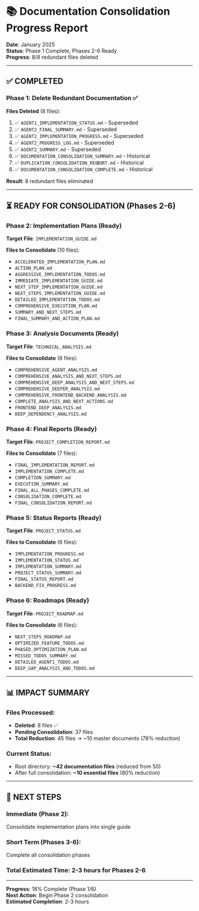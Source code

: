 # 📚 Documentation Consolidation Progress Report

**Date**: January 2025  
**Status**: Phase 1 Complete, Phases 2-6 Ready  
**Progress**: 8/8 redundant files deleted

---

## ✅ **COMPLETED**

### **Phase 1: Delete Redundant Documentation** ✅
**Files Deleted** (8 files):
1. ✅ `AGENT1_IMPLEMENTATION_STATUS.md` - Superseded
2. ✅ `AGENT2_FINAL_SUMMARY.md` - Superseded
3. ✅ `AGENT2_IMPLEMENTATION_PROGRESS.md` - Superseded
4. ✅ `AGENT2_PROGRESS_LOG.md` - Superseded
5. ✅ `AGENT2_SUMMARY.md` - Superseded
6. ✅ `DOCUMENTATION_CONSOLIDATION_SUMMARY.md` - Historical
7. ✅ `DUPLICATION_CONSOLIDATION_RE储ORT.md` - Historical
8. ✅ `DOCUMENTATION_CONSOLIDATION_COMPLETE.md` - Historical

**Result**: 8 redundant files eliminated

---

## ⏳ **READY FOR CONSOLIDATION** (Phases 2-6)

### **Phase 2: Implementation Plans** (Ready)
**Target File**: `IMPLEMENTATION_GUIDE.md`

**Files to Consolidate** (10 files):
- `ACCELERATED_IMPLEMENTATION_PLAN.md`
- `ACTION_PLAN.md`
- `AGGRESSIVE_IMPLEMENTATION_TODOS.md`
- `IMMEDIATE_IMPLEMENTATION_GUIDE.md`
- `NEXT_STEP_IMPLEMENTATION_GUIDE.md`
- `NEXT_STEPS_IMPLEMENTATION_GUIDE.md`
- `DETAILED_IMPLEMENTATION_TODOS.md`
- `COMPREHENSIVE_EXECUTION_PLAN.md`
- `SUMMARY_AND_NEXT_STEPS.md`
- `FINAL_SUMMARY_AND_ACTION_PLAN.md`

### **Phase 3: Analysis Documents** (Ready)
**Target File**: `TECHNICAL_ANALYSIS.md`

**Files to Consolidate** (8 files):
- `COMPREHENSIVE_AGENT_ANALYSIS.md`
- `COMPREHENSIVE_ANALYSIS_AND_NEXT_STEPS.md`
- `COMPREHENSIVE_DEEP_ANALYSIS_AND_NEXT_STEPS.md`
- `COMPREHENSIVE_DEEPER_ANALYSIS.md`
- `COMPREHENSIVE_FRONTEND_BACKEND_ANALYSIS.md`
- `COMPLETE_ANALYSIS_AND_NEXT_ACTIONS.md`
- `FRONTEND_DEEP_ANALYSIS.md`
- `DEEP_DEPENDENCY_ANALYSIS.md`

### **Phase 4: Final Reports** (Ready)
**Target File**: `PROJECT_COMPLETION_REPORT.md`

**Files to Consolidate** (7 files):
- `FINAL_IMPLEMENTATION_REPORT.md`
- `IMPLEMENTATION_COMPLETE.md`
- `COMPLETION_SUMMARY.md`
- `EXECUTION_SUMMARY.md`
- `FINAL_ALL_PHASES_COMPLETE.md`
- `CONSOLIDATION_COMPLETE.md`
- `FINAL_CONSOLIDATION_REPORT.md`

### **Phase 5: Status Reports** (Ready)
**Target File**: `PROJECT_STATUS.md`

**Files to Consolidate** (6 files):
- `IMPLEMENTATION_PROGRESS.md`
- `IMPLEMENTATION_STATUS.md`
- `IMPLEMENTATION_SUMMARY.md`
- `PROJECT_STATUS_SUMMARY.md`
- `FINAL_STATUS_REPORT.md`
- `BACKEND_FIX_PROGRESS.md`

### **Phase 6: Roadmaps** (Ready)
**Target File**: `PROJECT_ROADMAP.md`

**Files to Consolidate** (6 files):
- `NEXT_STEPS_ROADMAP.md`
- `OPTIMIZED_FEATURE_TODOS.md`
- `PHASED_OPTIMIZATION_PLAN.md`
- `MISSED_TODOS_SUMMARY.md`
- `DETAILED_AGENT1_TODOS.md`
- `DEEP_GAP_ANALYSIS_AND_TODOS.md`

---

## 📊 **IMPACT SUMMARY**

### **Files Processed**:
- **Deleted**: 8 files ✅
- **Pending Consolidation**: 37 files
- **Total Reduction**: 45 files → ~10 master documents (78% reduction)

### **Current Status**:
- Root directory: **~42 documentation files** (reduced from 50)
- After full consolidation: **~10 essential files** (80% reduction)

---

## 🎯 **NEXT STEPS**

### **Immediate** (Phase 2):
Consolidate implementation plans into single guide

### **Short Term** (Phases 3-6):
Complete all consolidation phases

### **Total Estimated Time**: 2-3 hours for Phases 2-6

---

**Progress**: 18% Complete (Phase 1/6)  
**Next Action**: Begin Phase 2 consolidation  
**Estimated Completion**: 2-3 hours

